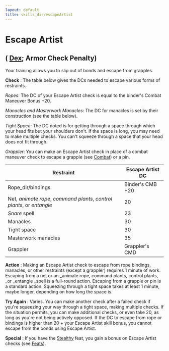 ```yaml
---
layout: default
title: skills_dir/escapeArtist
---
```

# Escape Artist

## ( [Dex](../../gettingStarted#_dexterity); Armor Check Penalty)

Your training allows you to slip out of bonds and escape from grapples.

**Check** : The table below gives the DCs needed to escape various forms of restraints.

_Ropes_: The DC of your Escape Artist check is equal to the binder's Combat Maneuver Bonus +20.

_Manacles and Masterwork Manacles_: The DC for manacles is set by their construction (see the table below).

_Tight Space_: The DC noted is for getting through a space through which your head fits but your shoulders don't. If the space is long, you may need to make multiple checks. You can't squeeze through a space that your head does not fit through.

_Grappler_: You can make an Escape Artist check in place of a combat maneuver check to escape a grapple (see [Combat](../../combat)) or a pin.

| Restraint | Escape Artist DC |
| --- | --- |
| Rope_dir/bindings | Binder's CMB +20 |
| Net, _animate rope_, _command plants_, _control plants_, or _entangle_ | 20 |
| _Snare_ spell | 23 |
| Manacles | 30 |
| Tight space | 30 |
| Masterwork manacles | 35 |
| Grappler | Grappler's CMD |

**Action** : Making an Escape Artist check to escape from rope bindings, manacles, or other restraints (except a grappler) requires 1 minute of work. Escaping from a net or an _animate rope, command plants, control plants, _or _entangle _spell is a full-round action. Escaping from a grapple or pin is a standard action. Squeezing through a tight space takes at least 1 minute, maybe longer, depending on how long the space is.

**Try Again** : Varies. You can make another check after a failed check if you're squeezing your way through a tight space, making multiple checks. If the situation permits, you can make additional checks, or even take 20, as long as you're not being actively opposed. If the DC to escape from rope or bindings is higher than 20 + your Escape Artist skill bonus, you cannot escape from the bonds using Escape Artist.

**Special** : If you have the [Stealthy](../../feats#_stealthy) feat, you gain a bonus on Escape Artist checks (see [Feats](../../feats)).

